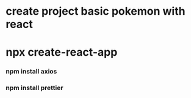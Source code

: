 # create project basic pokemon with react

# npx create-react-app

### npm install axios
### npm install prettier 
